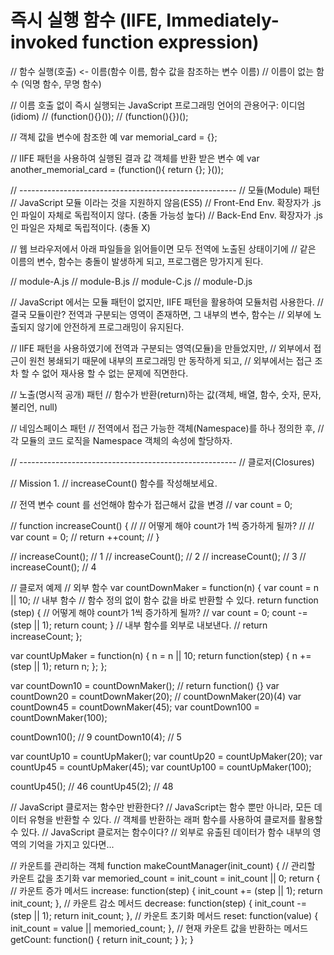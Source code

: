 

# 즉시 실행 함수 (IIFE, Immediately-invoked function expression)

// 함수 실행(호출) <- 이름(함수 이름, 함수 값을 참조하는 변수 이름)
// 이름이 없는 함수 (익명 함수, 무명 함수)

// 이름 호출 없이 즉시 실행되는 JavaScript 프로그래밍 언어의 관용어구: 이디엄(idiom)
// (function(){}());
// (function(){})();

// 객체 값을 변수에 참조한 예
var memorial_card = {};

// IIFE 패턴을 사용하여 실행된 결과 값 객체를 반환 받은 변수 예
var another_memorial_card = (function(){
  return {};
}());


// ------------------------------------------------------
// 모듈(Module) 패턴
// JavaScript 모듈 이라는 것을 지원하지 않음(ES5)
// Front-End Env. 확장자가 .js 인 파일이 자체로 독립적이지 않다. (충돌 가능성 높다)
// Back-End Env. 확장자가 .js 인 파일은 자체로 독립적이다. (충돌 X)

// 웹 브라우저에서 아래 파일들을 읽어들이면 모두 전역에 노출된 상태이기에
// 같은 이름의 변수, 함수는 충돌이 발생하게 되고, 프로그램은 망가지게 된다.

// module-A.js
// module-B.js
// module-C.js
// module-D.js

// JavaScript 에서는 모듈 패턴이 없지만, IIFE 패턴을 활용하여 모듈처럼 사용한다.
// 결국 모듈이란? 전역과 구분되는 영역이 존재하면, 그 내부의 변수, 함수는
// 외부에 노출되지 않기에 안전하게 프로그래밍이 유지된다.

// IIFE 패턴을 사용하였기에 전역과 구분되는 영역(모듈)을 만들었지만,
// 외부에서 접근이 원천 봉쇄되기 때문에 내부의 프로그래밍 만 동작하게 되고,
// 외부에서는 접근 조차 할 수 없어 재사용 할 수 없는 문제에 직면한다.

// 노출(명시적 공개) 패턴
// 함수가 반환(return)하는 값(객체, 배열, 함수, 숫자, 문자, 불리언, null)

// 네임스페이스 패턴
// 전역에서 접근 가능한 객체(Namespace)를 하나 정의한 후,
// 각 모듈의 코드 로직을 Namespace 객체의 속성에 할당하자.

// ------------------------------------------------------
// 클로저(Closures)

// Mission 1.
// increaseCount() 함수를 작성해보세요.

// 전역 변수 count 를 선언해야 함수가 접근해서 값을 변경
// var count = 0;

// function increaseCount() {
//   // 어떻게 해야 count가 1씩 증가하게 될까?
//   // var count = 0;
//   return ++count;
// }

// increaseCount(); // 1
// increaseCount(); // 2
// increaseCount(); // 3
// increaseCount(); // 4

// 클로저 예제
// 외부 함수
var countDownMaker = function(n) {
  var count = n || 10;
  // 내부 함수
  // 함수 정의 없이 함수 값을 바로 반환할 수 있다.
  return function (step) {
    // 어떻게 해야 count가 1씩 증가하게 될까?
    // var count = 0;
    count -= (step || 1);
    return count;
  }
  // 내부 함수를 외부로 내보낸다.
  // return increaseCount;
};

var countUpMaker = function(n) {
  n = n || 10;
  return function(step) {
    n += (step || 1);
    return n;
  };
};

var countDown10  = countDownMaker(); // return function() {}
var countDown20  = countDownMaker(20); // countDownMaker(20)(4)
var countDown45  = countDownMaker(45);
var countDown100 = countDownMaker(100);

countDown10();  // 9
countDown10(4); // 5

var countUp10  = countUpMaker();
var countUp20  = countUpMaker(20);
var countUp45  = countUpMaker(45);
var countUp100 = countUpMaker(100);

countUp45();  // 46
countUp45(2); // 48


// JavaScript 클로저는 함수만 반환한다?
// JavaScript는 함수 뿐만 아니라, 모든 데이터 유형을 반환할 수 있다.
// 객체를 반환하는 래퍼 함수를 사용하여 클로저를 활용할 수 있다.
// JavaScript 클로저는 함수이다?
// 외부로 유출된 데이터가 함수 내부의 영역의 기억을 가지고 있다면...

// 카운트를 관리하는 객체
function makeCountManager(init_count) {
  // 관리할 카운트 값을 초기화
  var memoried_count = init_count = init_count || 0;
  return {
    // 카운트 증가 메서드
    increase: function(step) {
      init_count += (step || 1);
      return init_count;
    },
    // 카운트 감소 메서드
    decrease: function(step) {
      init_count -= (step || 1);
      return init_count;
    },
    // 카운트 초기화 메서드
    reset: function(value) {
      init_count = value || memoried_count;
    },
    // 현재 카운트 값을 반환하는 메서드
    getCount: function() {
      return init_count;
    }
  };
}


